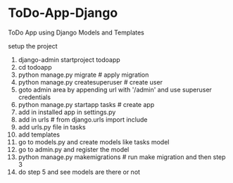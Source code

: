# ToDo-App-Django
ToDo App using Django Models and Templates

setup the project
1. django-admin startproject todoapp
2. cd todoapp
3. python manage.py migrate                 # apply migration
4. python manage.py createsuperuser         # create user
5. goto admin area by appending url with '/admin' and use superuser credentials
6. python manage.py startapp tasks          # create app
7. add in installed app in settings.py
8. add in urls                             # from django.urls import include
9. add urls.py file in tasks
10. add templates
11. go to models.py and create models like tasks model
12. go to admin.py and register the model
13. python manage.py makemigrations                      # run make migration and then step 3
14. do step 5 and see models are there or not
